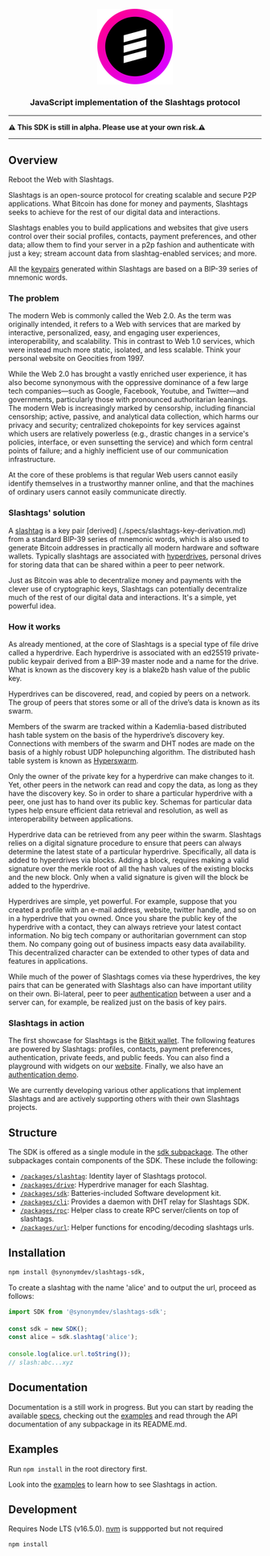 <p align="center">
  <a href="https://github.com/synonymdev/slashtags" title="Slashtags">
    <img alt="slashtags" src="./docs/_img/slashtags_brand_mark.png" width="150"></img>
  </a>
</p>

<h3 align="center">JavaScript implementation of the Slashtags protocol</h3>

---

**⚠️ This SDK is still in alpha. Please use at your own risk.⚠️**

---

## Overview

Reboot the Web with Slashtags.

Slashtags is an open-source protocol for creating scalable and secure P2P applications. What Bitcoin has done for money and payments, Slashtags seeks to achieve for the rest of our digital data and interactions. 

Slashtags enables you to build applications and websites that give users control over their social profiles, contacts, payment preferences, and other data; allow them to find your server in a p2p fashion and authenticate with just a key; stream account data from slashtag-enabled services; and more. 

All the [keypairs](./specs/slashtags-key-derivation.md) generated within Slashtags are based on a BIP-39 series of mnemonic words. 


### The problem

The modern Web is commonly called the Web 2.0. As the term was originally intended, it refers to a Web with services that are marked by interactive, personalized, easy, and engaging user experiences, interoperability, and scalability. This in contrast to Web 1.0 services, which were instead much more static, isolated, and less scalable. Think your personal website on Geocities from 1997.

While the Web 2.0 has brought a vastly enriched user experience, it has also become synonymous with the oppressive dominance of a few large tech companies—such as Google, Facebook, Youtube, and Twitter—and governments, particularly those with pronounced authoritarian leanings. The modern Web is increasingly marked by censorship, including financial censorship; active, passive, and analytical data collection, which harms our privacy and security; centralized chokepoints for key services against which users are relatively powerless (e.g., drastic changes in a service's policies, interface, or even sunsetting the service) and which form central points of failure; and a highly inefficient use of our communication infrastructure.

At the core of these problems is that regular Web users cannot easily identify themselves in a trustworthy manner online, and that the machines of ordinary users cannot easily communicate directly.


### Slashtags' solution

A [slashtag](./packages/slashtag/README.md) is a key pair [derived] (./specs/slashtags-key-derivation.md) from a standard BIP-39 series of mnemonic words, which is also used to generate Bitcoin addresses in practically all modern hardware and software wallets. Typically slashtags are associated with [hyperdrives](./packages/drive/README.md), personal drives for storing data that can be shared within a peer to peer network.

Just as Bitcoin was able to decentralize money and payments with the clever use of cryptographic keys, Slashtags can potentially decentralize much of the rest of our digital data and interactions. It's a simple, yet powerful idea.


### How it works

As already mentioned, at the core of Slashtags is a special type of file drive called a hyperdrive. Each hyperdrive is associated with an ed25519 private-public keypair derived from a BIP-39 master node and a name for the drive. What is known as the discovery key is a blake2b hash value of the public key.

Hyperdrives can be discovered, read, and copied by peers on a network. The group of peers that stores some or all of the drive’s data is known as its swarm.

Members of the swarm are tracked within a Kademlia-based distributed hash table system on the basis of the hyperdrive’s discovery key. Connections with members of the swarm and DHT nodes are made on the basis of a highly robust UDP holepunching algorithm. The distributed hash table system is known as [Hyperswarm](https://github.com/hyperswarm/hyperswarm).

Only the owner of the private key for a hyperdrive can make changes to it. Yet, other peers in the network can read and copy the data, as long as they have the discovery key. So in order to share a particular hyperdrive with a peer, one just has to hand over its public key. Schemas for particular data types help ensure efficient data retrieval and resolution, as well as interoperability between applications.

Hyperdrive data can be retrieved from any peer within the swarm. Slashtags relies on a digital signature procedure to ensure that peers can always determine the latest state of a particular hyperdrive. Specifically, all data is added to hyperdrives via blocks. Adding a block, requires making a valid signature over the merkle root of all the hash values of the existing blocks and the new block. Only when a valid signature is given will the block be added to the hyperdrive.  

Hyperdrives are simple, yet powerful. For example, suppose that you created a profile with an e-mail address, website, twitter handle, and so on in a hyperdrive that you owned. Once you share the public key of the hyperdrive with a contact, they can always retrieve your latest contact information. No big tech company or authoritarian government can stop them. No company going out of business impacts easy data availability. This decentralized character can be extended to other types of data and features in applications.

While much of the power of Slashtags comes via these hyperdrives, the key pairs that can be generated with Slashtags also can have important utility on their own. Bi-lateral, peer to peer [authentication](https://github.com/synonymdev/slashtags-auth-demo) between a user and a server can, for example, be realized just on the basis of key pairs.


### Slashtags in action

The first showcase for Slashtags is the [Bitkit wallet](https://github.com/synonymdev/bitkit). The following features are powered by Slashtags: profiles, contacts, payment preferences, authentication, private feeds, and public feeds. You can also find a playground with widgets on our [website](https://www.slashtags.to/#playground). Finally, we also have an [authentication demo](https://github.com/synonymdev/slashtags-auth-demo). 

We are currently developing various other applications that implement Slashtags and are actively supporting others with their own Slashtags projects. 


## Structure

The SDK is offered as a single module in the [sdk subpackage](./packages/sdk). The other subpackages contain components of the SDK. These include the following: 

- [`/packages/slashtag`](./packages/slashtag): Identity layer of Slashtags protocol.
- [`/packages/drive`](./packages/drive): Hyperdrive manager for each Slashtag.
- [`/packages/sdk`](./packages/sdk): Batteries-included Software development kit.
- [`/packages/cli`](./packages/cli): Provides a daemon with DHT relay for Slashtags SDK.
- [`/packages/rpc`](./packages/rpc): Helper class to create RPC server/clients on top of slashtags.
- [`/packages/url`](./packages/url): Helper functions for encoding/decoding slashtags urls.


## Installation

```bash
npm install @synonymdev/slashtags-sdk,
```
To create a slashtag with the name 'alice' and to output the url, proceed as follows:

```javascript
import SDK from '@synonymdev/slashtags-sdk';

const sdk = new SDK();
const alice = sdk.slashtag('alice');

console.log(alice.url.toString());
// slash:abc...xyz
```

## Documentation

Documentation is a still work in progress. But you can start by reading the available [specs](./specs/), checking out the [examples](./examples/) and read through the API documentation of any subpackage in its README.md.


## Examples

Run `npm install` in the root directory first.

Look into the [examples](./examples/) to learn how to see Slashtags in action.


## Development

Requires Node LTS (v16.5.0).
[nvm](https://github.com/nvm-sh/nvm#intro) is suppported but not required

```
npm install
```
